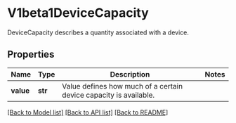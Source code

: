 # V1beta1DeviceCapacity

DeviceCapacity describes a quantity associated with a device.

## Properties
Name | Type | Description | Notes
------------ | ------------- | ------------- | -------------
**value** | **str** | Value defines how much of a certain device capacity is available. | 

[[Back to Model list]](../README.md#documentation-for-models) [[Back to API list]](../README.md#documentation-for-api-endpoints) [[Back to README]](../README.md)


